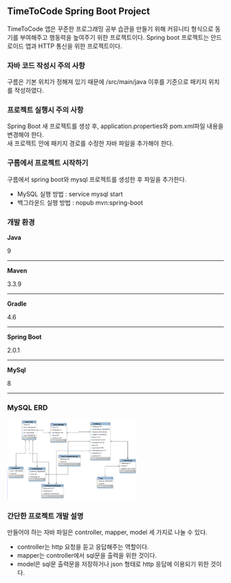 ## TimeToCode Spring Boot Project
TimeToCode 앱은 꾸준한 프로그래밍 공부 습관을 만들기 위해 커뮤니티 형식으로 동기를 부여해주고 행동력을 높여주기 위한 프로젝트이다. Spring boot 프로젝트는 안드로이드 앱과 HTTP 통신을 위한 프로젝트이다.

### 자바 코드 작성시 주의 사항
구름은 기본 위치가 정해져 있기 때문에 /src/main/java 이후를 기준으로 패키지 위치를 작성하였다.

### 프로젝트 실행시 주의 사항
Spring Boot 새 프로젝트를 생성 후, application.properties와 pom.xml파일 내용을 변경해야 한다.   
새 프로젝트 안에 패키지 경로를 수정한 자바 파일을 추가해야 한다.   

### 구름에서 프로젝트 시작하기
구름에서 spring boot와 mysql 프로젝트를 생성한 후 파일을 추가한다.
+ MySQL 실행 방법 : service mysql start  
+ 백그라운드 실행 방법 : nopub mvn:spring-boot  

### 개발 환경
**Java**

9                                                                                                 
_____________________________
**Maven**

3.3.9                                                                                           
_____________________________
**Gradle**

4.6                                                                                              
_____________________________
**Spring Boot**

2.0.1                                                                                           
_____________________________
**MySql**

8
_____________________________

### MySQL ERD
<img src="images/erd.png" width="60%" height="60%">

### 간단한 프로젝트 개발 설명
만들어야 하는 자바 파일은 controller, mapper, model 세 가지로 나눌 수 있다.  
+ controller는 http 요청을 듣고 응답해주는 역할이다.  
+ mapper는 controller에서 sql문을 출력을 위한 것이다.  
+ model은 sql문 출력문을 저장하거나 json 형태로 http 응답에 이용되기 위한 것이다.  
